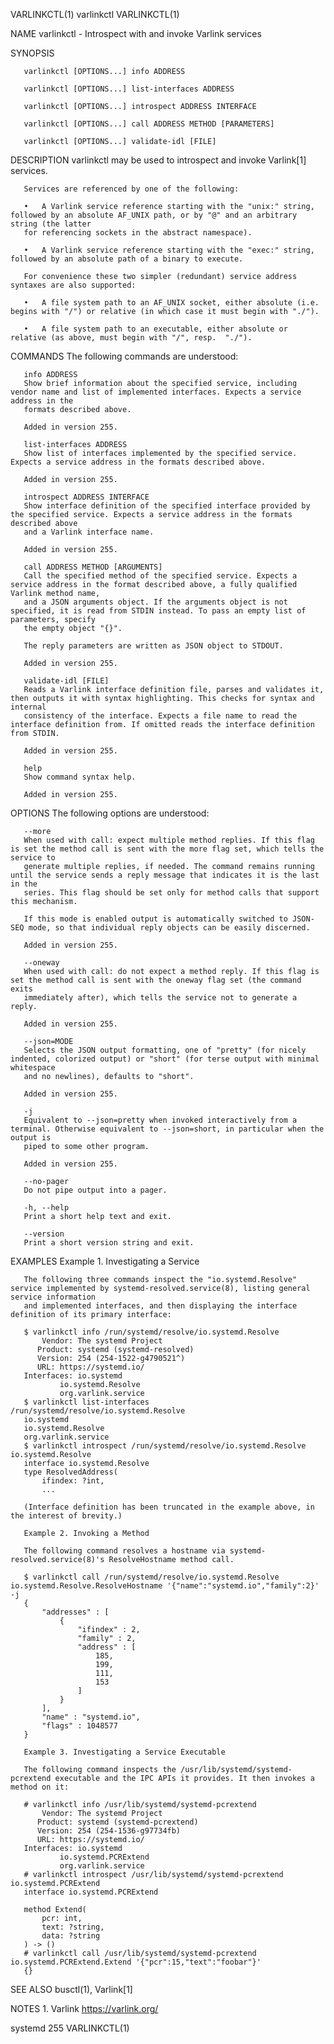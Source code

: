 VARLINKCTL(1)								  varlinkctl								 VARLINKCTL(1)

NAME
       varlinkctl - Introspect with and invoke Varlink services

SYNOPSIS

       varlinkctl [OPTIONS...] info ADDRESS

       varlinkctl [OPTIONS...] list-interfaces ADDRESS

       varlinkctl [OPTIONS...] introspect ADDRESS INTERFACE

       varlinkctl [OPTIONS...] call ADDRESS METHOD [PARAMETERS]

       varlinkctl [OPTIONS...] validate-idl [FILE]

DESCRIPTION
       varlinkctl may be used to introspect and invoke Varlink[1] services.

       Services are referenced by one of the following:

       •   A Varlink service reference starting with the "unix:" string, followed by an absolute AF_UNIX path, or by "@" and an arbitrary string (the latter
	   for referencing sockets in the abstract namespace).

       •   A Varlink service reference starting with the "exec:" string, followed by an absolute path of a binary to execute.

       For convenience these two simpler (redundant) service address syntaxes are also supported:

       •   A file system path to an AF_UNIX socket, either absolute (i.e. begins with "/") or relative (in which case it must begin with "./").

       •   A file system path to an executable, either absolute or relative (as above, must begin with "/", resp.  "./").

COMMANDS
       The following commands are understood:

       info ADDRESS
	   Show brief information about the specified service, including vendor name and list of implemented interfaces. Expects a service address in the
	   formats described above.

	   Added in version 255.

       list-interfaces ADDRESS
	   Show list of interfaces implemented by the specified service. Expects a service address in the formats described above.

	   Added in version 255.

       introspect ADDRESS INTERFACE
	   Show interface definition of the specified interface provided by the specified service. Expects a service address in the formats described above
	   and a Varlink interface name.

	   Added in version 255.

       call ADDRESS METHOD [ARGUMENTS]
	   Call the specified method of the specified service. Expects a service address in the format described above, a fully qualified Varlink method name,
	   and a JSON arguments object. If the arguments object is not specified, it is read from STDIN instead. To pass an empty list of parameters, specify
	   the empty object "{}".

	   The reply parameters are written as JSON object to STDOUT.

	   Added in version 255.

       validate-idl [FILE]
	   Reads a Varlink interface definition file, parses and validates it, then outputs it with syntax highlighting. This checks for syntax and internal
	   consistency of the interface. Expects a file name to read the interface definition from. If omitted reads the interface definition from STDIN.

	   Added in version 255.

       help
	   Show command syntax help.

	   Added in version 255.

OPTIONS
       The following options are understood:

       --more
	   When used with call: expect multiple method replies. If this flag is set the method call is sent with the more flag set, which tells the service to
	   generate multiple replies, if needed. The command remains running until the service sends a reply message that indicates it is the last in the
	   series. This flag should be set only for method calls that support this mechanism.

	   If this mode is enabled output is automatically switched to JSON-SEQ mode, so that individual reply objects can be easily discerned.

	   Added in version 255.

       --oneway
	   When used with call: do not expect a method reply. If this flag is set the method call is sent with the oneway flag set (the command exits
	   immediately after), which tells the service not to generate a reply.

	   Added in version 255.

       --json=MODE
	   Selects the JSON output formatting, one of "pretty" (for nicely indented, colorized output) or "short" (for terse output with minimal whitespace
	   and no newlines), defaults to "short".

	   Added in version 255.

       -j
	   Equivalent to --json=pretty when invoked interactively from a terminal. Otherwise equivalent to --json=short, in particular when the output is
	   piped to some other program.

	   Added in version 255.

       --no-pager
	   Do not pipe output into a pager.

       -h, --help
	   Print a short help text and exit.

       --version
	   Print a short version string and exit.

EXAMPLES
       Example 1. Investigating a Service

       The following three commands inspect the "io.systemd.Resolve" service implemented by systemd-resolved.service(8), listing general service information
       and implemented interfaces, and then displaying the interface definition of its primary interface:

	   $ varlinkctl info /run/systemd/resolve/io.systemd.Resolve
	       Vendor: The systemd Project
	      Product: systemd (systemd-resolved)
	      Version: 254 (254-1522-g4790521^)
		  URL: https://systemd.io/
	   Interfaces: io.systemd
		       io.systemd.Resolve
		       org.varlink.service
	   $ varlinkctl list-interfaces /run/systemd/resolve/io.systemd.Resolve
	   io.systemd
	   io.systemd.Resolve
	   org.varlink.service
	   $ varlinkctl introspect /run/systemd/resolve/io.systemd.Resolve io.systemd.Resolve
	   interface io.systemd.Resolve
	   type ResolvedAddress(
		   ifindex: ?int,
		   ...

       (Interface definition has been truncated in the example above, in the interest of brevity.)

       Example 2. Invoking a Method

       The following command resolves a hostname via systemd-resolved.service(8)'s ResolveHostname method call.

	   $ varlinkctl call /run/systemd/resolve/io.systemd.Resolve io.systemd.Resolve.ResolveHostname '{"name":"systemd.io","family":2}' -j
	   {
		   "addresses" : [
			   {
				   "ifindex" : 2,
				   "family" : 2,
				   "address" : [
					   185,
					   199,
					   111,
					   153
				   ]
			   }
		   ],
		   "name" : "systemd.io",
		   "flags" : 1048577
	   }

       Example 3. Investigating a Service Executable

       The following command inspects the /usr/lib/systemd/systemd-pcrextend executable and the IPC APIs it provides. It then invokes a method on it:

	   # varlinkctl info /usr/lib/systemd/systemd-pcrextend
	       Vendor: The systemd Project
	      Product: systemd (systemd-pcrextend)
	      Version: 254 (254-1536-g97734fb)
		  URL: https://systemd.io/
	   Interfaces: io.systemd
		       io.systemd.PCRExtend
		       org.varlink.service
	   # varlinkctl introspect /usr/lib/systemd/systemd-pcrextend io.systemd.PCRExtend
	   interface io.systemd.PCRExtend

	   method Extend(
		   pcr: int,
		   text: ?string,
		   data: ?string
	   ) -> ()
	   # varlinkctl call /usr/lib/systemd/systemd-pcrextend io.systemd.PCRExtend.Extend '{"pcr":15,"text":"foobar"}'
	   {}

SEE ALSO
       busctl(1), Varlink[1]

NOTES
	1. Varlink
	   https://varlink.org/

systemd 255																	 VARLINKCTL(1)

